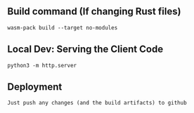 ## Build command (If changing Rust files)

```
wasm-pack build --target no-modules
```

## Local Dev: Serving the Client Code


```
python3 -m http.server
```


## Deployment

```
Just push any changes (and the build artifacts) to github
```